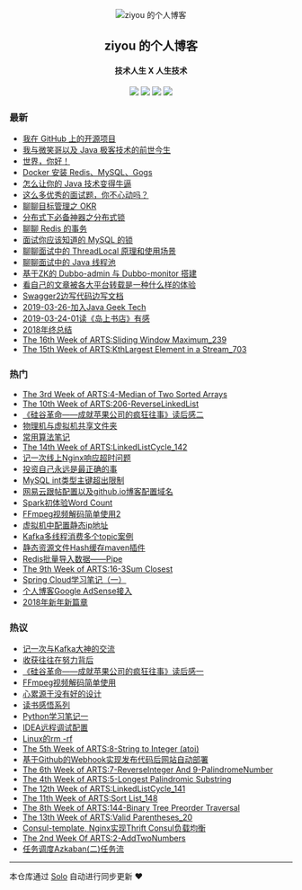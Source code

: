 <p align="center"><img alt="ziyou 的个人博客" src="https://static.b3log.org/images/brand/solo-32.png"></p><h2 align="center">
ziyou 的个人博客
</h2>

<h4 align="center">技术人生 X 人生技术</h4>
<p align="center"><a title="ziyou 的个人博客" target="_blank" href="https://github.com/zhuSilence/solo-blog"><img src="https://img.shields.io/github/last-commit/zhuSilence/solo-blog.svg?style=flat-square&color=FF9900"></a>
<a title="GitHub repo size in bytes" target="_blank" href="https://github.com/zhuSilence/solo-blog"><img src="https://img.shields.io/github/repo-size/zhuSilence/solo-blog.svg?style=flat-square"></a>
<a title="Solo Version" target="_blank" href="https://github.com/b3log/solo/releases"><img src="https://img.shields.io/badge/solo-3.6.5-f1e05a.svg?style=flat-square&color=blueviolet"></a>
<a title="Hits" target="_blank" href="https://github.com/b3log/hits"><img src="https://hits.b3log.org/zhuSilence/solo-blog.svg"></a></p>

### 最新

* [我在 GitHub 上的开源项目](http://home.zxsilence.cn:29090/my-github-repos)
* [我与微笑哥以及 Java 极客技术的前世今生](http://home.zxsilence.cn:29090/articles/2019/10/06/1570336005570.html)
* [世界，你好！](http://home.zxsilence.cn:29090/hello-solo)
* [Docker 安装 Redis、MySQL、Gogs](http://home.zxsilence.cn:29090/articles/2019/10/03/1570340331784.html)
* [怎么让你的 Java 技术变得牛逼](http://home.zxsilence.cn:29090/articles/2019/09/26/1570340333653.html)
* [这么多优秀的面试题，你不心动吗？](http://home.zxsilence.cn:29090/articles/2019/07/27/1570340329173.html)
* [聊聊目标管理之 OKR](http://home.zxsilence.cn:29090/articles/2019/07/24/1570340330829.html)
* [分布式下必备神器之分布式锁](http://home.zxsilence.cn:29090/articles/2019/07/11/1570340330491.html)
* [聊聊 Redis 的事务](http://home.zxsilence.cn:29090/articles/2019/07/02/1570340330089.html)
* [面试你应该知道的 MySQL 的锁](http://home.zxsilence.cn:29090/articles/2019/06/02/1570340331180.html)
* [聊聊面试中的 ThreadLocal 原理和使用场景](http://home.zxsilence.cn:29090/articles/2019/05/12/1570340333112.html)
* [聊聊面试中的 Java 线程池](http://home.zxsilence.cn:29090/articles/2019/04/29/1570340332611.html)
* [基于ZK的 Dubbo-admin 与 Dubbo-monitor 搭建](http://home.zxsilence.cn:29090/articles/2019/04/09/1570340333393.html)
* [看自己的文章被各大平台转载是一种什么样的体验](http://home.zxsilence.cn:29090/articles/2019/04/07/1570340332873.html)
* [Swagger2边写代码边写文档](http://home.zxsilence.cn:29090/articles/2019/03/28/1570340332324.html)
* [2019-03-26-加入Java Geek Tech](http://home.zxsilence.cn:29090/articles/2019/03/26/1570340333874.html)
* [2019-03-24-01读《岛上书店》有感](http://home.zxsilence.cn:29090/articles/2019/03/24/1570340331455.html)
* [2018年终总结](http://home.zxsilence.cn:29090/articles/2018/12/29/1570340345013.html)
* [The 16th Week of ARTS:Sliding Window Maximum_239](http://home.zxsilence.cn:29090/articles/2018/12/09/1570340347250.html)
* [The 15th Week of ARTS:KthLargest Element in a Stream_703](http://home.zxsilence.cn:29090/articles/2018/12/01/1570340346710.html)

### 热门

* [The 3rd Week of ARTS:4-Median of Two Sorted Arrays](http://home.zxsilence.cn:29090/articles/2018/07/14/1570340346034.html)
* [The 10th Week of ARTS:206-ReverseLinkedList](http://home.zxsilence.cn:29090/articles/2018/10/14/1570340347519.html)
* [《硅谷革命——成就苹果公司的疯狂往事》读后感二](http://home.zxsilence.cn:29090/articles/2017/10/22/1570340337252.html)
* [物理机与虚拟机共享文件夹](http://home.zxsilence.cn:29090/articles/2017/01/08/1570340338523.html)
* [常用算法笔记](http://home.zxsilence.cn:29090/articles/2018/11/02/1570340339479.html)
* [The 14th Week of ARTS:LinkedListCycle_142](http://home.zxsilence.cn:29090/articles/2018/11/25/1570340339742.html)
* [记一次线上Nginx响应超时问题](http://home.zxsilence.cn:29090/articles/2018/08/31/1570340349147.html)
* [投资自己永远是最正确的事](http://home.zxsilence.cn:29090/articles/2017/11/03/1570340334130.html)
* [MySQL int类型主键超出限制](http://home.zxsilence.cn:29090/articles/2017/07/15/1570340334400.html)
* [网易云跟帖配置以及github.io博客配置域名](http://home.zxsilence.cn:29090/articles/2017/05/10/1570340334855.html)
* [Spark初体验Word Count](http://home.zxsilence.cn:29090/articles/2017/05/24/1570340335178.html)
* [FFmpeg视频解码简单使用2](http://home.zxsilence.cn:29090/articles/2017/09/27/1570340335456.html)
* [虚拟机中配置静态ip地址](http://home.zxsilence.cn:29090/articles/2017/03/28/1570340336965.html)
* [Kafka多线程消费多个topic案例](http://home.zxsilence.cn:29090/articles/2017/05/29/1570340338307.html)
* [静态资源文件Hash缓存maven插件](http://home.zxsilence.cn:29090/articles/2017/07/31/1570340338735.html)
* [Redis批量导入数据——Pipe](http://home.zxsilence.cn:29090/articles/2017/03/27/1570340339190.html)
* [The 9th Week of ARTS:16-3Sum Closest](http://home.zxsilence.cn:29090/articles/2018/09/01/1570340340370.html)
* [Spring Cloud学习笔记（一）](http://home.zxsilence.cn:29090/articles/2018/03/17/1570340340759.html)
* [个人博客Google AdSense接入](http://home.zxsilence.cn:29090/articles/2018/09/15/1570340343350.html)
* [2018年新年新篇章](http://home.zxsilence.cn:29090/articles/2018/01/11/1570340345493.html)

### 热议

* [记一次与Kafka大神的交流](http://home.zxsilence.cn:29090/articles/2017/10/27/1570340334613.html)
* [收获往往在努力背后](http://home.zxsilence.cn:29090/articles/2017/04/02/1570340335807.html)
* [《硅谷革命——成就苹果公司的疯狂往事》读后感一](http://home.zxsilence.cn:29090/articles/2017/10/21/1570340336079.html)
* [FFmpeg视频解码简单使用](http://home.zxsilence.cn:29090/articles/2017/01/12/1570340336388.html)
* [心累源于没有好的设计](http://home.zxsilence.cn:29090/articles/2017/05/18/1570340336705.html)
* [读书感悟系列](http://home.zxsilence.cn:29090/articles/2017/09/27/1570340337535.html)
* [Python学习笔记一](http://home.zxsilence.cn:29090/articles/2017/10/17/1570340337807.html)
* [IDEA远程调试配置](http://home.zxsilence.cn:29090/articles/2017/03/29/1570340338081.html)
* [Linux的rm -rf](http://home.zxsilence.cn:29090/articles/2017/02/19/1570340338964.html)
* [The 5th Week of ARTS:8-String to Integer (atoi)](http://home.zxsilence.cn:29090/articles/2018/07/28/1570340340057.html)
* [基于Github的Webhook实现发布代码后网站自动部署](http://home.zxsilence.cn:29090/articles/2018/07/16/1570340341122.html)
* [The 6th Week of ARTS:7-ReverseInteger And 9-PalindromeNumber](http://home.zxsilence.cn:29090/articles/2018/08/05/1570340341441.html)
* [The 4th Week of ARTS:5-Longest Palindromic Substring](http://home.zxsilence.cn:29090/articles/2018/07/22/1570340342052.html)
* [The 12th Week of ARTS:LinkedListCycle_141](http://home.zxsilence.cn:29090/articles/2018/11/11/1570340342473.html)
* [The 11th Week of ARTS:Sort List_148](http://home.zxsilence.cn:29090/articles/2018/11/04/1570340342764.html)
* [The 8th Week of ARTS:144-Binary Tree Preorder Traversal](http://home.zxsilence.cn:29090/articles/2018/08/21/1570340343083.html)
* [The 13th Week of ARTS:Valid Parentheses_20](http://home.zxsilence.cn:29090/articles/2018/11/18/1570340343656.html)
* [Consul-template, Nginx实现Thrift Consul负载均衡](http://home.zxsilence.cn:29090/articles/2018/04/13/1570340344034.html)
* [The 2nd Week Of ARTS:2-AddTwoNumbers](http://home.zxsilence.cn:29090/articles/2018/07/02/1570340344342.html)
* [任务调度Azkaban(二)任务流](http://home.zxsilence.cn:29090/articles/2018/07/08/1570340344729.html)

---

本仓库通过 [Solo](https://github.com/b3log/solo) 自动进行同步更新 ❤️ 